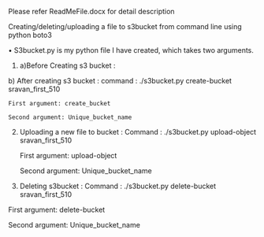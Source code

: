 Please refer ReadMeFile.docx for detail description 

Creating/deleting/uploading a file to s3bucket from command line using python boto3


•	S3bucket.py is my python file I have created, which takes two arguments.


1)	a)Before Creating  s3 bucket :
 
  b) After creating s3 bucket :
     command : ./s3bucket.py create-bucket sravan_first_510

    First argument: create_bucket
    
    Second argument: Unique_bucket_name
  

2) 	Uploading a new file to bucket :
    Command :  ./s3bucket.py upload-object sravan_first_510

    First argument: upload-object
    
    Second argument: Unique_bucket_name

 

3)	Deleting s3bucket :
   Command : ./s3bucket.py delete-bucket sravan_first_510

   First argument: delete-bucket
   
   Second argument: Unique_bucket_name

 



